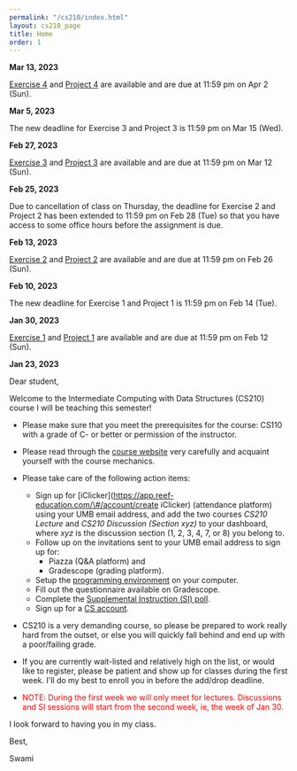 ```yaml
---
permalink: "/cs210/index.html"
layout: cs210_page
title: Home
order: 1
---
```


**Mar 13, 2023**

[Exercise 4](assignments.html) and [Project 4](assignments.html) are available and are due at 11:59 pm on Apr 2 (Sun).

**Mar 5, 2023**

The new deadline for Exercise 3 and Project 3 is 11:59 pm on Mar 15 (Wed).

**Feb 27, 2023**

[Exercise 3](assignments.html) and [Project 3](assignments.html) are available and are due at 11:59 pm on Mar 12 (Sun).

**Feb 25, 2023**

Due to cancellation of class on Thursday, the deadline for Exercise 2 and Project 2 has been
extended to 11:59 pm on Feb 28 (Tue) so that you have access to some office hours before the
assignment is due.

**Feb 13, 2023**

[Exercise 2](assignments.html) and [Project 2](assignments.html) are available and are due at 11:59 pm on Feb 26 (Sun).

**Feb 10, 2023**

The new deadline for Exercise 1 and Project 1 is 11:59 pm on Feb 14 (Tue).

**Jan 30, 2023**

[Exercise 1](assignments.html) and [Project 1](assignments.html) are available and are due at 11:59 pm on Feb 12 (Sun).

**Jan 23, 2023**

Dear student,

Welcome to the Intermediate Computing with Data Structures (CS210) course I will be teaching this semester!

- Please make sure that you meet the prerequisites for the course: CS110 with a grade of C- or better or permission of the instructor.

- Please read through the [course website](/cs210/) very carefully and acquaint yourself with the course mechanics.

- Please take care of the following action items:
  - Sign up for [iClicker](https://app.reef-education.com/\#/account/create iClicker) (attendance platform) using your UMB email address, and add the two courses *CS210 Lecture* and *CS210 Discussion (Section xyz)* to your dashboard, where *xyz* is the discussion section (1, 2, 3, 4, 7, or 8) you belong to.
  - Follow up on the invitations sent to your UMB email address to sign up for:
      - Piazza (Q&A platform) and
      - Gradescope (grading platform).
  - Setup the [programming environment](https://www.cs.umb.edu/~siyer/teaching/cs210/dsaj_programming_environment_setup.pdf) on your computer.
  - Fill out the questionnaire available on Gradescope.
  - Complete the [Supplemental Instruction (SI) poll](https://forms.gle/sAjZgdC1pNK1tuwz9).
  - Sign up for a [CS account](course_info.html#cs_account).

- CS210 is a very demanding course, so please be prepared to work really hard from the outset, or else you will quickly fall behind and end up with a poor/failing grade.

- If you are currently wait-listed and relatively high on the list, or would like to register, please be patient and show up for classes during the first week. I'll do my best to enroll you in before the add/drop deadline.

- <font color="red">NOTE: During the first week we will only meet for lectures. Discussions and SI sessions will start from the second week, ie, the week of Jan 30.</font>

I look forward to having you in my class.

Best,

Swami